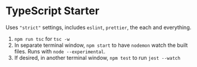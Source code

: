 # TypeScript Starter

Uses `"strict"` settings, includes `eslint`, `prettier`, the each and everything.

1. `npm run tsc` for `tsc -w`
2. In separate terminal window, `npm start` to have `nodemon` watch the built files. Runs with `node --experimental`.
3. If desired, in another terminal window, `npm test` to run `jest --watch`
